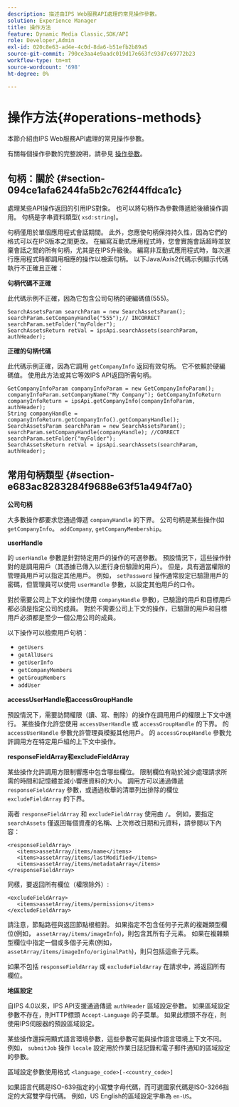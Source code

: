 ```yaml
---
description: 描述由IPS Web服務API處理的常見操作參數。
solution: Experience Manager
title: 操作方法
feature: Dynamic Media Classic,SDK/API
role: Developer,Admin
exl-id: 020c8e63-ad4e-4c0d-8da6-b51efb2b89a5
source-git-commit: 790ce3aa4e9aadc019d17e663fc93d7c69772b23
workflow-type: tm+mt
source-wordcount: '698'
ht-degree: 0%

---
```


# 操作方法{#operations-methods}

本節介紹由IPS Web服務API處理的常見操作參數。

有關每個操作參數的完整說明，請參見 [操作參數](/help/aem-ips-api/operations/c-operations-intro/c-methods/c-methods.md)。

## 句柄：關於 {#section-094ce1afa6244fa5b2c762f44ffdca1c}

處理某些API操作返回的引用IPS對象。 也可以將句柄作為參數傳遞給後續操作調用。 句柄是字串資料類型( `xsd:string`)。

句柄僅用於單個應用程式會話期間。 此外，您應使句柄保持持久性，因為它們的格式可以在IPS版本之間更改。 在編寫互動式應用程式時，您會實施會話超時並放棄會話之間的所有句柄，尤其是在IPS升級後。 編寫非互動式應用程式時，每次運行應用程式時都調用相應的操作以檢索句柄。 以下Java/Axis2代碼示例顯示代碼執行不正確且正確：

**句柄代碼不正確**

此代碼示例不正確，因為它包含公司句柄的硬編碼值(555)。

```
SearchAssetsParam searchParam = new SearchAssetsParam(); searchParam.setCompanyHandle("555");// INCORRECT 
searchParam.setFolder("myFolder"); 
SearchAssetsReturn retVal = ipsApi.searchAssets(searchParam, authHeader);
```

**正確的句柄代碼**

此代碼示例正確，因為它調用 `getCompanyInfo` 返回有效句柄。 它不依賴於硬編碼值。 使用此方法或其它等效IPS API返回所需句柄。

```
GetCompanyInfoParam companyInfoParam = new GetCompanyInfoParam(); 
companyInfoParam.setCompanyName("My Company"); GetCompanyInfoReturn companyInfoReturn = ipsApi.getCompanyInfo(companyInfoParam, authHeader); 
String companyHandle = companyInfoReturn.getCompanyInfo().getCompanyHandle(); 
SearchAssetsParam searchParam = new SearchAssetsParam(); searchParam.setCompanyHandle(companyHandle); //CORRECT 
searchParam.setFolder("myFolder"); 
SearchAssetsReturn retVal = ipsApi.searchAssets(searchParam, authHeader);
```

## 常用句柄類型 {#section-e683ac8283284f9688e63f51a494f7a0}

**公司句柄**

大多數操作都要求您通過傳遞 `companyHandle` 的下界。 公司句柄是某些操作(如 `getCompanyInfo`。 `addCompany`, `getCompanyMembership`。

**userHandle**

的 `userHandle` 參數是針對特定用戶的操作的可選參數。 預設情況下，這些操作針對的是調用用戶（其憑據已傳入以進行身份驗證的用戶）。 但是，具有適當權限的管理員用戶可以指定其他用戶。 例如， `setPassword` 操作通常設定已驗證用戶的密碼，但管理員可以使用 `userHandle` 參數，以設定其他用戶的口令。

對於需要公司上下文的操作(使用 `companyHandle` 參數)，已驗證的用戶和目標用戶都必須是指定公司的成員。 對於不需要公司上下文的操作，已驗證的用戶和目標用戶必須都是至少一個公用公司的成員。

以下操作可以檢索用戶句柄：

* `getUsers`
* `getAllUsers`
* `getUserInfo`
* `getCompanyMembers`
* `getGroupMembers`
* `addUser`

**accessUserHandle和accessGroupHandle**

預設情況下，需要訪問權限（讀、寫、刪除）的操作在調用用戶的權限上下文中進行。 某些操作允許您使用 `accessUserHandle` 或 `accessGroupHandle` 的下界。 的 `accessUserHandle` 參數允許管理員模擬其他用戶。 的 `accessGroupHandle` 參數允許調用方在特定用戶組的上下文中操作。

**responseFieldArray和excludeFieldArray**

某些操作允許調用方限制響應中包含哪些欄位。 限制欄位有助於減少處理請求所需的時間和記憶體並減小響應資料的大小。 調用方可以通過傳遞 `responseFieldArray` 參數，或通過枚舉的清單列出排除的欄位 `excludeFieldArray` 的下界。

兩者 `responseFieldArray` 和 `excludeFieldArray` 使用由 `/`。 例如，要指定 `searchAssets` 僅返回每個資產的名稱、上次修改日期和元資料，請參閱以下內容：

```
<responseFieldArray> 
   <items>assetArray/items/name</items> 
   <items>assetArray/items/lastModified</items> 
   <items>assetArray/items/metadataArray</items> 
</responseFieldArray>
```

同樣，要返回所有欄位（權限除外）:

```
<excludeFieldArray> 
   <items>assetArray/items/permissions</items> 
</excludeFieldArray>
```

請注意，節點路徑與返回節點根相對。 如果指定不包含任何子元素的複雜類型欄位(例如， `assetArray/items/imageInfo`)，則包含其所有子元素。 如果在複雜類型欄位中指定一個或多個子元素(例如， `assetArray/items/imageInfo/originalPath`)，則只包括這些子元素。

如果不包括 `responseFieldArray` 或 `excludeFieldArray` 在請求中，將返回所有欄位。

**地區設定**

自IPS 4.0以來，IPS API支援通過傳遞 `authHeader` 區域設定參數。 如果區域設定參數不存在，則HTTP標頭 `Accept-Language` 的子菜單。 如果此標頭不存在，則使用IPS伺服器的預設區域設定。

某些操作還採用顯式語言環境參數，這些參數可能與操作語言環境上下文不同。 例如， `submitJob` 操作 `locale` 設定用於作業日誌記錄和電子郵件通知的區域設定的參數。

區域設定參數使用格式 `<language_code>[-<country_code>]`

如果語言代碼是ISO-639指定的小寫雙字母代碼，而可選國家代碼是ISO-3266指定的大寫雙字母代碼。 例如，US English的區域設定字串為 `en-US`。
